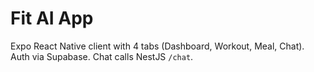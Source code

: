 # Fit AI App
Expo React Native client with 4 tabs (Dashboard, Workout, Meal, Chat).
Auth via Supabase. Chat calls NestJS `/chat`.

